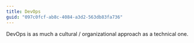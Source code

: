 ```yaml
---
title: DevOps
guid: "097c0fcf-ab8c-4084-a3d2-563db83fa736"
---
```


DevOps is as much a cultural / organizational approach as a technical one.

